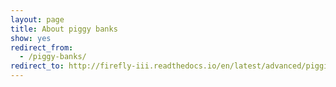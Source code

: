 ```yaml
---
layout: page
title: About piggy banks
show: yes
redirect_from:
  - /piggy-banks/
redirect_to: http://firefly-iii.readthedocs.io/en/latest/advanced/piggies.html
---
```

